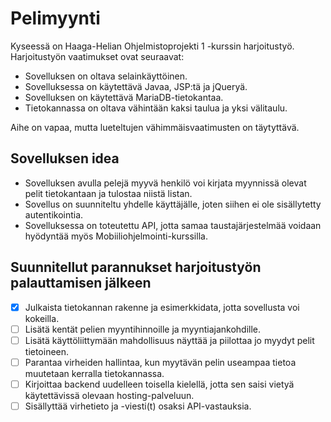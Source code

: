 # Pelimyynti
Kyseessä on Haaga-Helian Ohjelmistoprojekti 1 -kurssin harjoitustyö.
Harjoitustyön vaatimukset ovat seuraavat:
- Sovelluksen on oltava selainkäyttöinen.
- Sovelluksessa on käytettävä Javaa, JSP:tä ja jQueryä.
- Sovelluksen on käytettävä MariaDB-tietokantaa.
- Tietokannassa on oltava vähintään kaksi taulua ja yksi välitaulu.

Aihe on vapaa, mutta lueteltujen vähimmäisvaatimusten on täytyttävä.

## Sovelluksen idea
- Sovelluksen avulla pelejä myyvä henkilö voi kirjata myynnissä olevat pelit tietokantaan ja tulostaa niistä listan.
- Sovellus on suunniteltu yhdelle käyttäjälle, joten siihen ei ole sisällytetty autentikointia.
- Sovelluksessa on toteutettu API, jotta samaa taustajärjestelmää voidaan hyödyntää myös Mobiiliohjelmointi-kurssilla.

## Suunnitellut parannukset harjoitustyön palauttamisen jälkeen
- [x] Julkaista tietokannan rakenne ja esimerkkidata, jotta sovellusta voi kokeilla.
- [ ] Lisätä kentät pelien myyntihinnoille ja myyntiajankohdille.
- [ ] Lisätä käyttöliittymään mahdollisuus näyttää ja piilottaa jo myydyt pelit tietoineen.
- [ ] Parantaa virheiden hallintaa, kun myytävän pelin useampaa tietoa muutetaan kerralla tietokannassa.
- [ ] Kirjoittaa backend uudelleen toisella kielellä, jotta sen saisi vietyä käytettävissä olevaan hosting-palveluun.
- [ ] Sisällyttää virhetieto ja -viesti(t) osaksi API-vastauksia.
